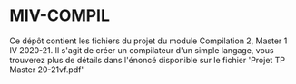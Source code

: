 # MIV-COMPIL

Ce dépôt contient les fichiers du projet du module Compilation 2, Master 1 IV 2020-21. Il s'agit de créer un compilateur d'un simple langage, vous trouverez plus de détails dans l'énoncé disponible sur le fichier 'Projet TP Master 20-21vf.pdf'

